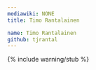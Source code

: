 ```yaml
---
mediawiki: NONE
title: Timo Rantalainen

name: Timo Rantalainen
github: tjrantal
---
```


{% include warning/stub %}
